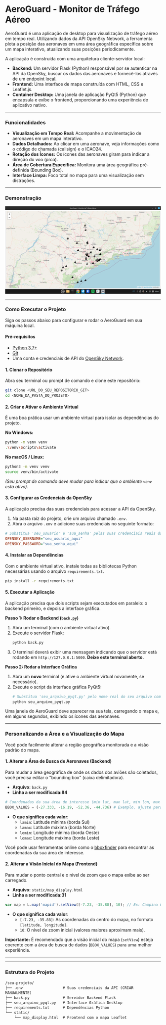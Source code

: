 # AeroGuard - Monitor de Tráfego Aéreo

AeroGuard é uma aplicação de desktop para visualização de tráfego aéreo em tempo real. Utilizando dados da API OpenSky Network, a ferramenta plota a posição das aeronaves em uma área geográfica específica sobre um mapa interativo, atualizando suas posições periodicamente.

A aplicação é construída com uma arquitetura cliente-servidor local:
* **Backend:** Um servidor Flask (Python) responsável por se autenticar na API da OpenSky, buscar os dados das aeronaves e fornecê-los através de um endpoint local.
* **Frontend:** Uma interface de mapa construída com HTML, CSS e Leaflet.js.
* **Container Desktop:** Uma janela de aplicação PyQt5 (Python) que encapsula e exibe o frontend, proporcionando uma experiência de aplicativo nativo.

---

### Funcionalidades

* **Visualização em Tempo Real:** Acompanhe a movimentação de aeronaves em um mapa interativo.
* **Dados Detalhados:** Ao clicar em uma aeronave, veja informações como o código de chamada (callsign) e o ICAO24.
* **Rotação dos Ícones:** Os ícones das aeronaves giram para indicar a direção do voo (proa).
* **Área de Cobertura Específica:** Monitora uma área geográfica pré-definida (Bounding Box).
* **Interface Limpa:** Foco total no mapa para uma visualização sem distrações.

---

### Demonstração

![Imagem do AeroGuard em funcionamento](aeroguard.png)

---

### Como Executar o Projeto

Siga os passos abaixo para configurar e rodar o AeroGuard em sua máquina local.

#### Pré-requisitos

* [Python 3.7+](https://www.python.org/downloads/)
* [Git](https://git-scm.com/downloads)
* Uma conta e credenciais de API do [OpenSky Network](https://opensky-network.org/apidoc/rest.html#authentication).

#### 1. Clonar o Repositório

Abra seu terminal ou prompt de comando e clone este repositório:
```bash
git clone <URL_DO_SEU_REPOSITORIO_GIT>
cd <NOME_DA_PASTA_DO_PROJETO>
```

#### 2. Criar e Ativar o Ambiente Virtual

É uma boa prática usar um ambiente virtual para isolar as dependências do projeto.

**No Windows:**
```bash
python -m venv venv
.\venv\Scripts\activate
```

**No macOS / Linux:**
```bash
python3 -m venv venv
source venv/bin/activate
```
*(Seu prompt de comando deve mudar para indicar que o ambiente `venv` está ativo).*

#### 3. Configurar as Credenciais da OpenSky

A aplicação precisa das suas credenciais para acessar a API da OpenSky.

1.  Na pasta raiz do projeto, crie um arquivo chamado `.env`.
2.  Abra o arquivo `.env` e adicione suas credenciais no seguinte formato:

```ini
# Substitua 'seu_usuario' e 'sua_senha' pelas suas credenciais reais da OpenSky
OPENSKY_USERNAME="seu_usuario_aqui"
OPENSKY_PASSWORD="sua_senha_aqui"
```

#### 4. Instalar as Dependências

Com o ambiente virtual ativo, instale todas as bibliotecas Python necessárias usando o arquivo `requirements.txt`.
```bash
pip install -r requirements.txt
```

#### 5. Executar a Aplicação

A aplicação precisa que dois scripts sejam executados em paralelo: o backend primeiro, e depois a interface gráfica.

**Passo 1: Rodar o Backend (`back.py`)**

1.  Abra um terminal (com o ambiente virtual ativo).
2.  Execute o servidor Flask:
    ```bash
    python back.py
    ```
3.  O terminal deverá exibir uma mensagem indicando que o servidor está rodando em `http://127.0.0.1:5000`. **Deixe este terminal aberto.**

**Passo 2: Rodar a Interface Gráfica**

1.  Abra um **novo** terminal (e ative o ambiente virtual novamente, se necessário).
2.  Execute o script da interface gráfica PyQt5:
    ```bash
    # Substitua 'seu_arquivo_pyqt.py' pelo nome real do seu arquivo com o código PyQt5
    python seu_arquivo_pyqt.py 
    ```

Uma janela do AeroGuard deve aparecer na sua tela, carregando o mapa e, em alguns segundos, exibindo os ícones das aeronaves.

---

### Personalizando a Área e a Visualização do Mapa

Você pode facilmente alterar a região geográfica monitorada e a visão padrão do mapa.

#### 1. Alterar a Área de Busca de Aeronaves (Backend)

Para mudar a área geográfica de onde os dados dos aviões são coletados, você precisa editar o "bounding box" (caixa delimitadora).

* **Arquivo:** `back.py`
* **Linha a ser modificada:84**

```python
# Coordenadas da sua área de interesse (min lat, max lat, min lon, max lon)
BBOX_VALUES = (-27.333, -16.19, -52.36, -44.736) # Exemplo, ajuste para sua área
```

* **O que significa cada valor:**
    * `lamin`: Latitude mínima (borda Sul)
    * `lamax`: Latitude máxima (borda Norte)
    * `lomin`: Longitude mínima (borda Oeste)
    * `lomax`: Longitude máxima (borda Leste)

Você pode usar ferramentas online como o [bboxfinder](http://bboxfinder.com/) para encontrar as coordenadas da sua área de interesse.

#### 2. Alterar a Visão Inicial do Mapa (Frontend)

Para mudar o ponto central e o nível de zoom que o mapa exibe ao ser carregado.

* **Arquivo:** `static/map_display.html`
* **Linha a ser modificada:31**

```javascript
var map = L.map('mapid').setView([-7.23, -35.88], 10); // Ex: Campina Grande, Paraíba
```

* **O que significa cada valor:**
    * `[-7.23, -35.88]`: As coordenadas do centro do mapa, no formato `[latitude, longitude]`.
    * `10`: O nível de zoom inicial (valores maiores aproximam mais).

**Importante:** É recomendado que a visão inicial do mapa (`setView`) esteja coerente com a área de busca de dados (`BBOX_VALUES`) para uma melhor experiência.

---

---
### Estrutura do Projeto
```
/seu-projeto/
├── .env                  # Suas credenciais da API (CRIAR MANUALMENTE)
├── back.py               # Servidor Backend Flask
├── seu_arquivo_pyqt.py   # Interface Gráfica Desktop
├── requirements.txt      # Dependências Python
└── static/
    └── map_display.html  # Frontend com o mapa Leaflet
